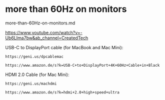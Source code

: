 # more than 60Hz on monitors

more-than-60Hz-on-monitors.md

https://www.youtube.com/watch?v=-Ub6LIma7bw&ab_channel=CreatedTech

USB-C to DisplayPort cable (for MacBook and Mac Mini): 

    https://geni.us/dpcablemac

    https://www.amazon.de/s?k=USB-C+to+DisplayPort+4K+60Hz+Cable+in+Black

HDMI 2.0 Cable (for Mac Mini): 

    https://geni.us/machdmi

    https://www.amazon.de/s?k=hdmi+2.0+high+speed+ultra